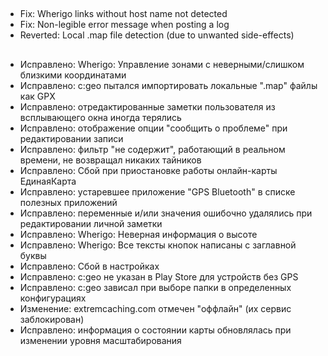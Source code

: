 ##
- Fix: Wherigo links without host name not detected
- Fix: Non-legible error message when posting a log
- Reverted: Local .map file detection (due to unwanted side-effects)

##
- Исправлено: Wherigo: Управление зонами с неверными/слишком близкими координатами
- Исправлено: c:geo пытался импортировать локальные ".map" файлы как GPX
- Исправлено: отредактированные заметки пользователя из всплывающего окна иногда терялись
- Исправлено: отображение опции "сообщить о проблеме" при редактировании записи
- Исправлено: фильтр "не содержит", работающий в реальном времени, не возвращал никаких тайников
- Исправлено: Сбой при приостановке работы онлайн-карты ЕдинаяКарта
- Исправлено: устаревшее приложение "GPS Bluetooth" в списке полезных приложений
- Исправлено: переменные и/или значения ошибочно удалялись при редактировании личной заметки
- Исправлено: Wherigo: Неверная информация о высоте
- Исправлено: Wherigo: Все тексты кнопок написаны с заглавной буквы
- Исправлено: Сбой в настройках
- Исправлено: c:geo не указан в Play Store для устройств без GPS
- Исправлено: c:geo зависал при выборе папки в определенных конфигурациях
- Изменение: extremcaching.com отмечен "оффлайн" (их сервис заблокирован)
- Исправлено: информация о состоянии карты обновлялась при изменении уровня масштабирования
